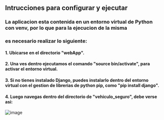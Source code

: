 ## Intrucciones para configurar y ejecutar

### La aplicacion esta contenida en un entorno virtual de Python con venv, por lo que para la ejecucion de la misma
### es necesario realizar lo siguiente:
#### 1. Ubicarse en el directorio "webApp". 
#### 2. Una ves dentro ejecutamos el comando "source bin/activate", para activar el entorno virtual.
#### 3. Si no tienes instalado Django, puedes instalarlo dentro del entorno virtual con el gestion de librerias de python pip, como "pip install django".
#### 4. Luego navegas dentro del directorio de "vehiculo_seguro", debe verse asi:
	
![image](https://github.com/user-attachments/assets/22cae9c5-b725-4097-9e39-55f51b1a00ca)
